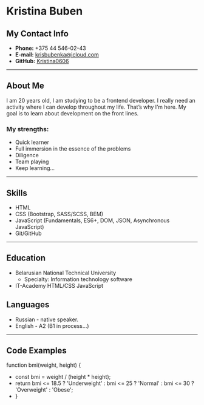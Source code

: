 # Kristina Buben

## My Contact Info
- **Phone:** +375 44 546-02-43
- **E-mail:** krisbubenka@icloud.com
- **GitHub:** [Kristina0606](https://github.com/Kristina0606)

---

## About Me
I am 20 years old, I am studying to be a frontend developer. I really need an activity where I can develop throughout my life. That’s why I’m here. My goal is to learn about development on the front lines.

### My strengths:
- Quick learner
- Full immersion in the essence of the problems
- Diligence
- Team playing
- Keep learning…

---

## Skills
- HTML
- CSS (Bootstrap, SASS/SCSS, BEM)
- JavaScript (Fundamentals, ES6+, DOM, JSON, Asynchronous JavaScript)
- Git/GitHub

---

## Education

- Belarusian National Technical University
   - Specialty: Information technology software
- IT-Academy
HTML/CSS 
JavaScript

## Languages
- Russian - native speaker.
- English - A2 (B1 in process…)

---

## Code Examples
function bmi(weight, height) {
 - const bmi = weight / (height * height);
 - return bmi <= 18.5 ? 'Underweight' : bmi <= 25 ? 'Normal' : bmi <= 30 ? 'Overweight' : 'Obese';
 - }

